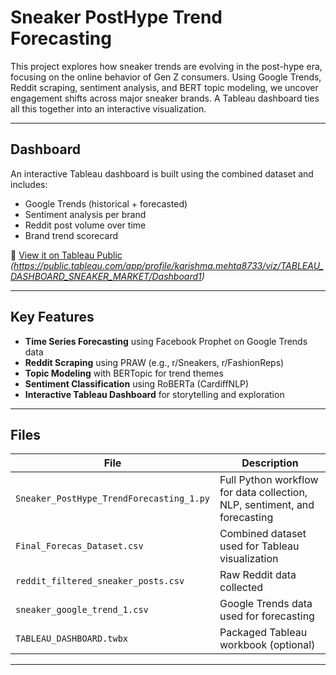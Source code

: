 # Sneaker PostHype Trend Forecasting

This project explores how sneaker trends are evolving in the post-hype era, focusing on the online behavior of Gen Z consumers. Using Google Trends, Reddit scraping, sentiment analysis, and BERT topic modeling, we uncover engagement shifts across major sneaker brands. A Tableau dashboard ties all this together into an interactive visualization.

---

## Dashboard

An interactive Tableau dashboard is built using the combined dataset and includes:
- Google Trends (historical + forecasted)
- Sentiment analysis per brand
- Reddit post volume over time
- Brand trend scorecard

📍 [View it on Tableau Public](#) _(https://public.tableau.com/app/profile/karishma.mehta8733/viz/TABLEAU_DASHBOARD_SNEAKER_MARKET/Dashboard1)_

---

## Key Features

- **Time Series Forecasting** using Facebook Prophet on Google Trends data
- **Reddit Scraping** using PRAW (e.g., r/Sneakers, r/FashionReps)
- **Topic Modeling** with BERTopic for trend themes
- **Sentiment Classification** using RoBERTa (CardiffNLP)
- **Interactive Tableau Dashboard** for storytelling and exploration

---

## Files

| File | Description |
|------|-------------|
| `Sneaker_PostHype_TrendForecasting_1.py` | Full Python workflow for data collection, NLP, sentiment, and forecasting |
| `Final_Forecas_Dataset.csv` | Combined dataset used for Tableau visualization |
| `reddit_filtered_sneaker_posts.csv` | Raw Reddit data collected |
| `sneaker_google_trend_1.csv` | Google Trends data used for forecasting |
| `TABLEAU_DASHBOARD.twbx` | Packaged Tableau workbook (optional) |

---

